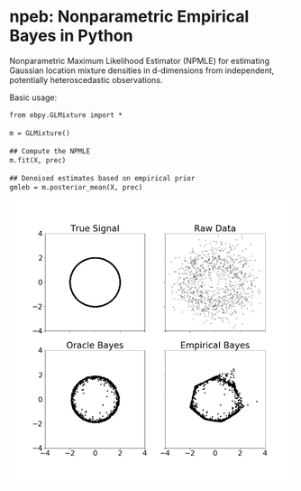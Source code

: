 # npeb: Nonparametric Empirical Bayes in Python

Nonparametric Maximum Likelihood Estimator (NPMLE) for estimating Gaussian location mixture densities in d-dimensions from independent, potentially heteroscedastic observations. 

Basic usage:
<pre><code>from ebpy.GLMixture import *

m = GLMixture()

## Compute the NPMLE 
m.fit(X, prec)

## Denoised estimates based on empirical prior
gmleb = m.posterior_mean(X, prec) 
</code></pre>

![image1](demo/circle_demo.png)
